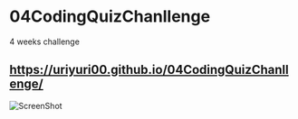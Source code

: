 # 04CodingQuizChanllenge
4 weeks challenge
## https://uriyuri00.github.io/04CodingQuizChanllenge/



![ScreenShot](https://user-images.githubusercontent.com/114896166/205835313-3b249586-2da5-4485-bd88-0e87af0ec423.png)
